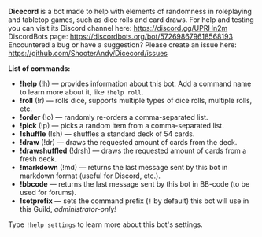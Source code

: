 **Dicecord** is a bot made to help with elements of randomness in roleplaying and tabletop games, such as dice rolls and card draws.
For help and testing you can visit its Discord channel here: https://discord.gg/UPRHn2m
DiscordBots page: https://discordbots.org/bot/572698679618568193
Encountered a bug or have a suggestion? Please create an issue here: https://github.com/ShooterAndy/Dicecord/issues

**List of commands:**
 * **!help** (!h) — provides information about this bot. Add a command name to learn more about it, like `!help roll`.
 * **!roll** (!r) — rolls dice, supports multiple types of dice rolls, multiple rolls, etc.
 * **!order** (!o) — randomly re-orders a comma-separated list.
 * **!pick** (!p) — picks a random item from a comma-separated list.
 * **!shuffle** (!sh) — shuffles a standard deck of 54 cards.
 * **!draw** (!dr) — draws the requested amount of cards from the deck.
 * **!drawshuffled** (!drsh) — draws the requested amount of cards from a fresh deck.
 * **!markdown** (!md) — returns the last message sent by this bot in markdown format (useful for Discord, etc.).
 * **!bbcode** — returns the last message sent by this bot in BB-code (to be used for forums).
 * **!setprefix** — sets the command prefix (`!` by default) this bot will use in this Guild, _administrator-only!_  
 
 Type `!help settings` to learn more about this bot's settings.
